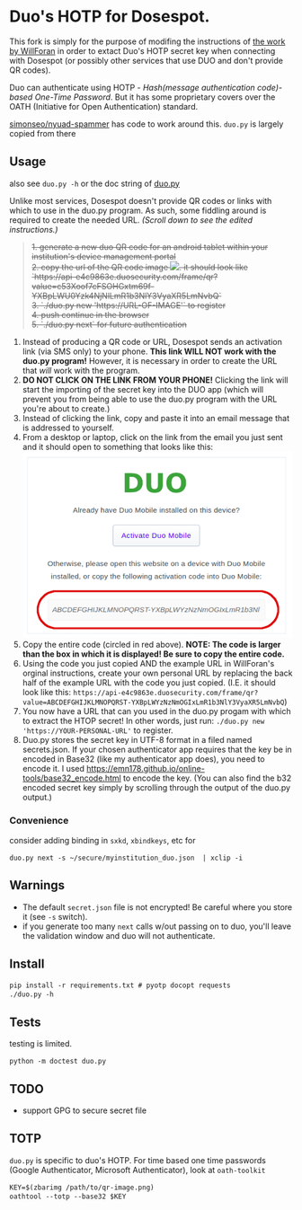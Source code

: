 # Duo's HOTP for Dosespot.

This fork is simply for the purpose of modifing the instructions of <a href="https://github.com/WillForan/duo-hotp">the work by WillForan</a> in order to extact Duo's HOTP secret key when connecting with Dosespot (or possibly other services that use DUO and don't provide QR codes). 

Duo can authenticate using HOTP - _Hash(message authentication code)-based One-Time Password_. But it has some proprietary covers over the OATH (Initiative for Open Authentication) standard.

[simonseo/nyuad-spammer](https://github.com/simonseo/nyuad-spammer/tree/master/spammer/duo) has code to work around this. 
`duo.py` is largely copied from there

## Usage
also see `duo.py -h` or the doc string of [duo.py](duo.py)

Unlike most services, Dosespot doesn't provide QR codes or links with which to use in the duo.py program. As such, some fiddling around is required to create the needed URL. <i>(Scroll down to see the edited instructions.)</i>

<blockquote><s>
1. generate a new duo QR code for an android tablet within your institution's device management portal<br>
2. copy the url of the QR code image   <img src="img/copy_qr_code.png?raw=True" width=100>. it should look like `https://api-e4c9863e.duosecurity.com/frame/qr?value=c53Xoof7cFSOHGxtm69f-YXBpLWU0Yzk4NjNlLmR1b3NlY3VyaXR5LmNvbQ`<br>
3. `./duo.py new 'https://URL-OF-IMAGE'` to register<br>
4. push continue in the browser<br>
5. `./duo.py next` for future authentication
</s></blockquote>

1. Instead of producing a QR code or URL, Dosespot sends an activation link (via SMS only) to your phone.  <strong>This link WILL NOT work with the duo.py program!</strong> However, it is necessary in order to create the URL that <i>will</i> work with the program.
2. <strong>DO NOT CLICK ON THE LINK FROM YOUR PHONE!</strong> Clicking the link will start the importing of the secret key into the DUO app (which will prevent you from being able to use the duo.py program with the URL you're about to create.)
3. Instead of clicking the link, copy and paste it into an email message that is addressed to yourself.
4. From a desktop or laptop, click on the link from the email you just sent and it should open to something that looks like this:
   <img src="img/duo.png?raw=True">
   <br>
5. Copy the entire code (circled in red above).  <strong>NOTE: The code is larger than the box in which it is displayed! Be sure to copy the entire code.</strong>
6. Using the code you just copied AND the example URL in WillForan's orginal instructions, create your own personal URL by replacing the back half of the example URL with the code you just copied.  (I.E. it should look like this:
   `https://api-e4c9863e.duosecurity.com/frame/qr?value=ABCDEFGHIJKLMNOPQRST-YXBpLWYzNzNmOGIxLmR1b3NlY3VyaXR5LmNvbQ`)
7. You now have a URL that can you used in the duo.py progam with which to extract the HTOP secret! In other words, just run:
   `./duo.py new 'https://YOUR-PERSONAL-URL'` to register.
9. Duo.py stores the secret key in UTF-8 format in a filed named secrets.json.  If your chosen authenticator app requires that the key be in encoded in Base32 (like my authenticator app does), you need to encode it.  I used https://emn178.github.io/online-tools/base32_encode.html to encode the key. (You can also find the b32 encoded secret key simply by scrolling through the output of the duo.py output.)
   
### Convenience
consider adding binding in `sxkd`, `xbindkeys`, etc for
```
duo.py next -s ~/secure/myinstitution_duo.json  | xclip -i
```

## Warnings
 * The default `secret.json` file is not encrypted! Be careful where you store it (see `-s` switch).
 * if you generate too many `next` calls w/out passing on to duo, you'll leave the validation window and duo will not authenticate.

## Install

```
pip install -r requirements.txt # pyotp docopt requests
./duo.py -h
```

## Tests
testing is limited.
```
python -m doctest duo.py
```

## TODO
 * support GPG to secure secret file

## TOTP
`duo.py` is specific to duo's HOTP.
For time based one time passwords (Google Authenticator, Microsoft Authenticator), look at `oath-toolkit`

```
KEY=$(zbarimg /path/to/qr-image.png)
oathtool --totp --base32 $KEY
```
